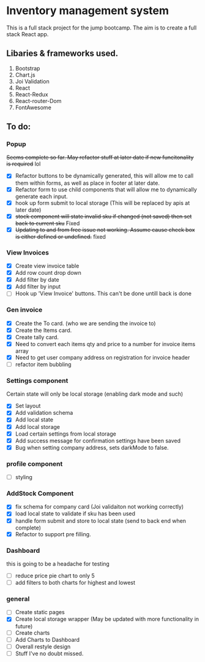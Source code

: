 # Inventory management system

This is a full stack project for the jump bootcamp. The aim is to create a full stack React app.

## Libaries & frameworks used.

1. Bootstrap
2. Chart.js
3. Joi Validation
4. React
5. React-Redux
6. React-router-Dom
7. FontAwesome

## To do:

### Popup

~~Seems complete so far. May refactor stuff at later date if new funcitonality is required~~ lol

- [x] Refactor buttons to be dynamically generated, this will allow me to call them within forms, as well as place in footer at later date.
- [x] Refactor form to use child components that will allow me to dynamically generate each input.
- [x] hook up form submit to local storage (This will be replaced by apis at later date)
- [x] ~~stock component will state invalid sku if changed (not saved) then set back to current sku~~ Fixed
- [x] ~~Updating to and from free issue not working. Assume cause check box is either defined or undefined.~~ fixed

### View Invoices

- [x] Create view invoice table
- [x] Add row count drop down
- [x] Add filter by date
- [x] Add filter by input
- [ ] Hook up 'View Invoice' buttons. This can't be done untill back is done

### Gen invoice

- [x] Create the To card. (who we are sending the invoice to)
- [x] Create the Items card.
- [x] Create tally card.
- [x] Need to convert each items qty and price to a number for invoice items array
- [x] Need to get user company address on registration for invoice header
- [ ] refactor item bubbling

### Settings component

Certain state will only be local storage (enabling dark mode and such)

- [x] Set layout
- [x] Add validation schema
- [x] Add local state
- [x] Add local storage
- [x] Load certain settings from local storage
- [x] Add success message for confirmation settings have been saved
- [x] Bug when setting company address, sets darkMode to false.

### profile component

- [ ] styling

### AddStock Component

- [x] fix schema for company card (Joi validaiton not working correctly)
- [x] load local state to validate if sku has been used
- [x] handle form submit and store to local state (send to back end when complete)
- [x] Refactor to support pre filling.

### Dashboard

this is going to be a headache for testing

- [ ] reduce price pie chart to only 5
- [ ] add filters to both charts for highest and lowest

### general

- [ ] Create static pages
- [x] Create local storage wrapper (May be updated with more functionality in future)
- [ ] Create charts
- [ ] Add Charts to Dashboard
- [ ] Overall restyle design
- [ ] Stuff I've no doubt missed.
